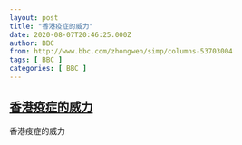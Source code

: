 ```yaml
---
layout: post
title: "香港疫症的威力"
date: 2020-08-07T20:46:25.000Z
author: BBC
from: http://www.bbc.com/zhongwen/simp/columns-53703004
tags: [ BBC ]
categories: [ BBC ]
---
```

<!--1596833185000-->
[香港疫症的威力](http://www.bbc.com/zhongwen/simp/columns-53703004)
------

<div>
香港疫症的威力
</div>
